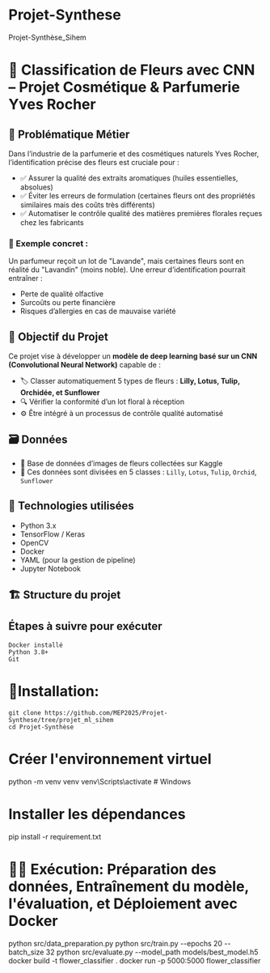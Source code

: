 # Projet-Synthese
Projet-Synthèse_Sihem
# 🌸 Classification de Fleurs avec CNN – Projet Cosmétique & Parfumerie Yves Rocher

## 🧠 Problématique Métier

Dans l’industrie de la parfumerie et des cosmétiques naturels Yves Rocher, l’identification précise des fleurs est cruciale pour :

- ✅ Assurer la qualité des extraits aromatiques (huiles essentielles, absolues)
- ✅ Éviter les erreurs de formulation (certaines fleurs ont des propriétés similaires mais des coûts très différents)
- ✅ Automatiser le contrôle qualité des matières premières florales reçues chez les fabricants

### 🎯 Exemple concret :
Un parfumeur reçoit un lot de "Lavande", mais certaines fleurs sont en réalité du "Lavandin" (moins noble). Une erreur d’identification pourrait entraîner :

- Perte de qualité olfactive
- Surcoûts ou perte financière
- Risques d’allergies en cas de mauvaise variété

## 🤖 Objectif du Projet

Ce projet vise à développer un **modèle de deep learning basé sur un CNN (Convolutional Neural Network)** capable de :

- 🏷️ Classer automatiquement 5 types de fleurs : **Lilly, Lotus, Tulip, Orchidée, et Sunflower**
- 🔍 Vérifier la conformité d’un lot floral à réception
- ⚙️ Être intégré à un processus de contrôle qualité automatisé

## 🗃️ Données

- 📸 Base de données d’images de fleurs collectées sur Kaggle
- 📂 Ces données sont divisées en 5 classes : `Lilly`, `Lotus`, `Tulip`, `Orchid`, `Sunflower`

## 🧪 Technologies utilisées

- Python 3.x
- TensorFlow / Keras
- OpenCV
- Docker
- YAML (pour la gestion de pipeline)
- Jupyter Notebook

## 🏗️ Structure du projet


## Étapes à suivre pour exécuter
    Docker installé
    Python 3.8+
    Git

# 🚀Installation:

    git clone https://github.com/MEP2025/Projet-Synthese/tree/projet_ml_sihem
    cd Projet-Synthèse

# Créer l'environnement virtuel
python -m venv venv
venv\Scripts\activate     # Windows

# Installer les dépendances
pip install -r requirement.txt

# 🏃‍♀️ Exécution: Préparation des données, Entraînement du modèle, l'évaluation, et Déploiement avec Docker
python src/data_preparation.py
python src/train.py --epochs 20 --batch_size 32
python src/evaluate.py --model_path models/best_model.h5
docker build -t flower_classifier .
docker run -p 5000:5000 flower_classifier
